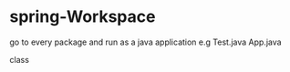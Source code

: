 # spring-Workspace
go to every package and run as a java application 
e.g Test.java
App.java

class
